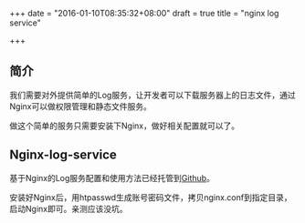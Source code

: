 +++
date = "2016-01-10T08:35:32+08:00"
draft = true
title = "nginx log service"

+++



## 简介

我们需要对外提供简单的Log服务，让开发者可以下载服务器上的日志文件，通过Nginx可以做权限管理和静态文件服务。

做这个简单的服务只需要安装下Nginx，做好相关配置就可以了。

## Nginx-log-service

基于Nginx的Log服务配置和使用方法已经托管到[Github](https://github.com/tobegit3hub/nginx-log-service)。

安装好Nginx后，用htpasswd生成账号密码文件，拷贝nginx.conf到指定目录，启动Nginx即可。亲测应该没坑。



